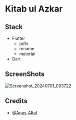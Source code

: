 # Kitab ul Azkar
## Stack
+ Flutter
  - pdfx
  - rename
  - material
+ Dart
## ScreenShots
![Screenshot_20240701_093722](https://github.com/Anas-Altaf/Kitab-ul-Azkar_Flutter/assets/157444488/4a3d0f07-137f-4451-abab-2ed968e7eb9a)


## Credits
+ [@Anas-Altaf](https://github.com/Anas-Altaf)
